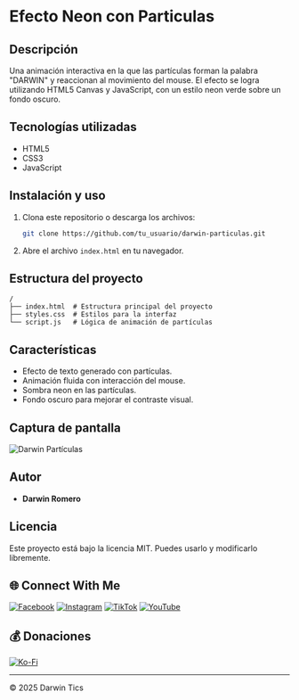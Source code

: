 # Efecto Neon con Particulas

## Descripción
Una animación interactiva en la que las partículas forman la palabra "DARWIN" y reaccionan al movimiento del mouse. El efecto se logra utilizando HTML5 Canvas y JavaScript, con un estilo neon verde sobre un fondo oscuro.

## Tecnologías utilizadas
- HTML5
- CSS3
- JavaScript

## Instalación y uso
1. Clona este repositorio o descarga los archivos:
   ```sh
   git clone https://github.com/tu_usuario/darwin-particulas.git
   ```
2. Abre el archivo `index.html` en tu navegador.

## Estructura del proyecto
```
/
├── index.html  # Estructura principal del proyecto
├── styles.css  # Estilos para la interfaz
└── script.js   # Lógica de animación de partículas
```

## Características
- Efecto de texto generado con partículas.
- Animación fluida con interacción del mouse.
- Sombra neon en las partículas.
- Fondo oscuro para mejorar el contraste visual.

## Captura de pantalla
![Darwin Partículas](https://via.placeholder.com/800x400.png?text=Darwin+Particulas)

## Autor
- **Darwin Romero**

## Licencia
Este proyecto está bajo la licencia MIT. Puedes usarlo y modificarlo libremente.

## 🌐 Connect With Me
[![Facebook](https://img.shields.io/badge/Facebook-%231877F2.svg?logo=Facebook&logoColor=white)](https://facebook.com/share/15ZGiukTXG/) 
[![Instagram](https://img.shields.io/badge/Instagram-%23E4405F.svg?logo=Instagram&logoColor=white)](https://instagram.com/@darwintics) 
[![TikTok](https://img.shields.io/badge/TikTok-%23000000.svg?logo=TikTok&logoColor=white)](https://tiktok.com/@@darwin.tic) 
[![YouTube](https://img.shields.io/badge/YouTube-%23FF0000.svg?logo=YouTube&logoColor=white)](https://youtube.com/@darwintics?si=HCU-OaItUkgAgoiG) 

## 💰 Donaciones
[![Ko-Fi](https://img.shields.io/badge/Ko--fi-F16061?style=for-the-badge&logo=ko-fi&logoColor=white)](https://ko-fi.com/darwintics)

---
© 2025 Darwin Tics

